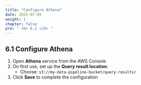 ```yaml
---
title: "Configure Athena"
date: 2025-07-05
weight: 1
chapter: false
pre: " <b> 6.1 </b> "
---
```


## 6.1 Configure Athena

1. Open **Athena** service from the AWS Console
2. On first use, set up the **Query result location**:
   - Choose: `s3://my-data-pipeline-bucket/query-results/`
3. Click **Save** to complete the configuration
